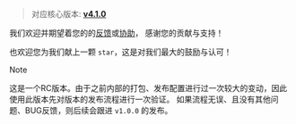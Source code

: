 > 对应核心版本: [**v4.1.0**](https://github.com/simple-robot/simpler-robot/releases/tag/v4.1.0)


我们欢迎并期望着您的的[反馈](https://github.com/simple-robot/simbot-component-onebot/issues)或[协助](https://github.com/simple-robot/simbot-component-onebot/pulls)，
感谢您的贡献与支持！

也欢迎您为我们献上一颗 `star`，这是对我们最大的鼓励与认可！

> [!note]
> 这是一个RC版本。由于之前内部的打包、发布配置进行过一次较大的变动，因此使用此版本先对版本的发布流程进行一次验证。
> 如果流程无误、且没有其他问题、BUG反馈，则后续会跟进 `v1.0.0` 的发布。
